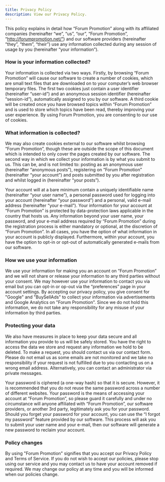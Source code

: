 ```yaml
---
title: Privacy Policy
description: View our Privacy Policy.
---
```


This policy explains in detail how “Forum Promotion” along with its affiliated companies (hereinafter “we”, “us”, “our”, “Forum Promotion”, “http://forumpromotion.net/”) and our software providers (hereinafter “they”, “them”, “their”) use any information collected during any session of usage by you (hereinafter “your information”).

### How is your information collected?

Your information is collected via two ways. Firstly, by browsing “Forum Promotion” will cause our software to create a number of cookies, which are small text files that are downloaded on to your computer’s web browser temporary files. The first two cookies just contain a user identifier (hereinafter “user-id”) and an anonymous session identifier (hereinafter “session-id”), automatically assigned to you by our software. A third cookie will be created once you have browsed topics within “Forum Promotion” and is used to store which topics have been read, thereby improving your user experience. By using Forum Promotion, you are consenting to our use of cookies.

### What information is collected?

We may also create cookies external to our software whilst browsing “Forum Promotion”, though these are outside the scope of this document which is intended to only cover the pages created by our software. The second way in which we collect your information is by what you submit to us. This can be, and is not limited to: posting as an anonymous user (hereinafter “anonymous posts”), registering on “Forum Promotion” (hereinafter “your account”) and posts submitted by you after registration and whilst logged in (hereinafter “your posts”).

Your account will at a bare minimum contain a uniquely identifiable name (hereinafter “your user name”), a personal password used for logging into your account (hereinafter “your password”) and a personal, valid e-mail address (hereinafter “your e-mail”). Your information for your account at “Forum Promotion” is protected by data-protection laws applicable in the country that hosts us. Any information beyond your user name, your password, and your e-mail address required by “Forum Promotion” during the registration process is either mandatory or optional, at the discretion of “Forum Promotion”. In all cases, you have the option of what information in your account is publicly displayed. Furthermore, within your account, you have the option to opt-in or opt-out of automatically generated e-mails from our software.

### How we use your information

We use your information for making you an account on “Forum Promotion” and we will not share or release your information to any third parties without your consent. We may however use your information to contact you via email but you can opt-in or op-out via the “preferences” page in your account settings. By accepting our privacy policy, you give consent for "Google" and "BuySellAds" to collect your information via advertisements and Google Analytics on "Forum Promotion". Since we do not hold this information, we do not take any responsibility for any misuse of your information by third parties.

### Protecting your data

We also have measures in place to keep your data secure and all information you provide to us will be safely stored. You have the right to access the data we store and request any information we hold to be deleted. To make a request, you should contact us via our contact form. Please do not email us as some emails are not monitored and we take no responsibility if your request is not fulfilled due to you contacting us on a wrong email address. Alternatively, you can contact an administrator via private messages.

Your password is ciphered (a one-way hash) so that it is secure. However, it is recommended that you do not reuse the same password across a number of different websites. Your password is the means of accessing your account at “Forum Promotion”, so please guard it carefully and under no circumstance will anyone affiliated with “Forum Promotion”, our software providers, or another 3rd party, legitimately ask you for your password. Should you forget your password for your account, you can use the “I forgot my password” feature provided by our software. This process will ask you to submit your user name and your e-mail, then our software will generate a new password to reclaim your account.

### Policy changes

By using "Forum Promotion" signifies that you accept our Privacy Policy and Terms of Service. If you do not wish to accept our policies, please stop using our service and you may contact us to have your account removed if required. We may change our policy at any time and you will be informed when our policies change.
